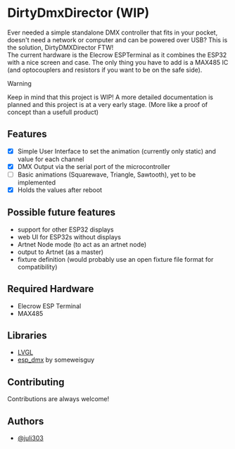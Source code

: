 
# DirtyDmxDirector (WIP)

Ever needed a simple standalone DMX controller that fits in your pocket, doesn't need a network or computer and can be powered over USB?
This is the solution, DirtyDMXDirector FTW!  
The current hardware is the Elecrow ESPTerminal as it combines the ESP32 with a nice screen and case. The only thing you have to add is a MAX485 IC (and optocouplers and resistors if you want to be on the safe side).  

> [!WARNING]
> Keep in mind that this project is WIP! A more detailed documentation is planned and this project is at a very early stage. (More like a proof of concept than a usefull product)

## Features

- [x] Simple User Interface to set the animation (currently only static) and value for each channel
- [x] DMX Output via the serial port of the microcontroller
- [ ] Basic animations (Squarewave, Triangle, Sawtooth), yet to be implemented
- [X] Holds the values after reboot

## Possible future features
- support for other ESP32 displays
- web UI for ESP32s without displays
- Artnet Node mode (to act as an artnet node)
- output to Artnet (as a master)
- fixture definition (would probably use an open fixture file format for compatibility)


## Required Hardware
- Elecrow ESP Terminal
- MAX485

## Libraries
- [LVGL](https://github.com/lvgl/lvgl)
- [esp_dmx](https://github.com/someweisguy/esp_dmx) by someweisguy

## Contributing

Contributions are always welcome!

## Authors

- [@juli303](https://www.github.com/juli303)
